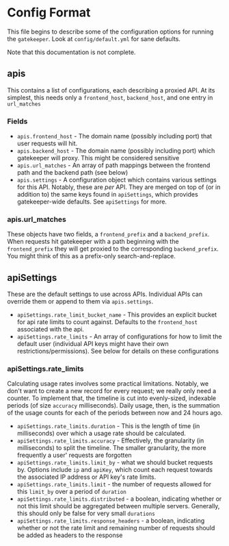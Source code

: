 # Config Format
This file begins to describe some of the configuration options for running the
`gatekeeper`. Look at `config/default.yml` for sane defaults.

Note that this documentation is not complete.

## apis
This contains a list of configurations, each describing a proxied API. At its
simplest, this needs only a `frontend_host`, `backend_host`, and one
entry in `url_matches`

### Fields

* `apis.frontend_host` - The domain name (possibly including port) that user
    requests will hit.
* `apis.backend_host` - The domain name (possibly including port) which
    gatekeeper will proxy. This might be considered sensitive
* `apis.url_matches` - An array of path mappings between the frontend path and
    the backend path (see below)
* `apis.settings` - A configuration object which contains various settings for
    this API. Notably, these are _per_ API. They are merged on top of (or in
    addition to) the same keys found in `apiSettings`, which provides
    gatekeeper-wide defaults. See `apiSettings` for more.

### apis.url_matches
These objects have two fields, a `frontend_prefix` and a `backend_prefix`.
When requests hit gatekeeper with a path beginning with the `frontend_prefix`
they will get proxied to the corresponding `backend_prefix`. You might think
of this as a prefix-only search-and-replace.

## apiSettings
These are the default settings to use across APIs. Individual APIs can
override them or append to them via `apis.settings`.

* `apiSettings.rate_limit_bucket_name` - This provides an explicit bucket for api
    rate limits to count against. Defaults to the `frontend_host` associated
    with the api.
* `apiSettings.rate_limits` - An array of configurations for how to limit the default
    user (individual API keys might have their own restrictions/permissions).
    See below for details on these configurations

### apiSettings.rate_limits
Calculating usage rates involves some practical limitations. Notably, we don't
want to create a new record for every request; we really only need a counter.
To implement that, the timeline is cut into evenly-sized, indexable periods
(of size `accuracy` milliseconds). Daily usage, then, is the summation of the
usage counts for each of the periods between now and 24 hours ago.

* `apiSettings.rate_limits.duration` - This is the length of time (in
    milliseconds) over which a usage rate should be calculated.
* `apiSettings.rate_limits.accuracy` - Effectively, the granularity (in
    milliseconds) to split the timeline. The smaller granularity, the more
    frequently a user' requests are forgotten
* `apiSettings.rate_limits.limit_by` - what we should bucket requests by.
    Options include `ip` and `apiKey`, which count each request towards the
    associated IP address or API key's rate limits.
* `apiSettings.rate_limits.limit` - the number of requests allowed for this
    `limit_by` over a period of `duration`
* `apiSettings.rate_limits.distributed` - a boolean, indicating whether or
    not this limit should be aggregated between multiple servers. Generally,
    this should only be false for very small `durations`
* `apiSettings.rate_limits.response_headers` - a boolean, indicating whether
    or not the rate limit and remaining number of requests should be added as
    headers to the response
